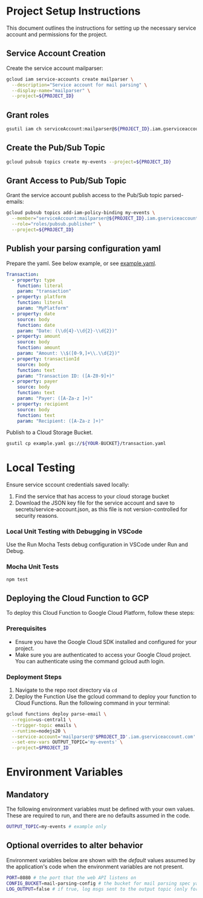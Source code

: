 # Project Setup Instructions

This document outlines the instructions for setting up the necessary service account and permissions for the project.

## Service Account Creation
Create the service account mailparser:
```bash
gcloud iam service-accounts create mailparser \
  --description="Service account for mail parsing" \
  --display-name="mailparser" \
  --project=${PROJECT_ID}
```

## Grant roles
```bash
gsutil iam ch serviceAccount:mailparser@${PROJECT_ID}.iam.gserviceaccount.com:roles/storage.objectViewer gs://mail-parsing-config
```

## Create the Pub/Sub Topic
```bash
gcloud pubsub topics create my-events --project=${PROJECT_ID}
```

## Grant Access to Pub/Sub Topic
Grant the service account publish access to the Pub/Sub topic parsed-emails:
```bash
gcloud pubsub topics add-iam-policy-binding my-events \
  --member="serviceAccount:mailparser@${PROJECT_ID}.iam.gserviceaccount.com" \
  --role="roles/pubsub.publisher" \
  --project=${PROJECT_ID}
```

## Publish your parsing configuration yaml
Prepare the yaml. See below example, or see [example.yaml](example.yaml).
```yaml
Transaction:
  - property: type
    function: literal
    param: "transaction"
  - property: platform
    function: literal
    param: "MyPlatform"
  - property: date
    source: body
    function: date
    param: "Date: (\\d{4}-\\d{2}-\\d{2})"
  - property: amount
    source: body
    function: amount
    param: "Amount: \\$([0-9,]+\\.\\d{2})"
  - property: transactionId
    source: body
    function: text
    param: "Transaction ID: ([A-Z0-9]+)"
  - property: payer
    source: body
    function: text
    param: "Payer: ([A-Za-z ]+)"
  - property: recipient
    source: body
    function: text
    param: "Recipient: ([A-Za-z ]+)"
```
Publish to a Cloud Storage Bucket.
```bash
gsutil cp example.yaml gs://${YOUR-BUCKET}/transaction.yaml
```

# Local Testing

Ensure service sccount credentials saved locally:
1. Find the service that has access to your cloud storage bucket
2. Download the JSON key file for the service account and save to secrets/service-account.json, as this file is not version-controlled for security reasons.

### Local Unit Testing with Debugging in VSCode
Use the Run Mocha Tests debug configuration in VSCode under Run and Debug.

### Mocha Unit Tests
```bash
npm test
```

## Deploying the Cloud Function to GCP
To deploy this Cloud Function to Google Cloud Platform, follow these steps:

###  Prerequisites
* Ensure you have the Google Cloud SDK installed and configured for your project.
* Make sure you are authenticated to access your Google Cloud project. You can authenticate using the command gcloud auth login.

### Deployment Steps
1. Navigate to the repo root directory via `cd`
2. Deploy the Function
Use the gcloud command to deploy your function to Cloud Functions. Run the following command in your terminal:
```bash
gcloud functions deploy parse-email \
  --region=us-central1 \
  --trigger-topic emails \
  --runtime=nodejs20 \
  --service-account='mailparser@'$PROJECT_ID'.iam.gserviceaccount.com' \
  --set-env-vars OUTPUT_TOPIC='my-events' \
  --project=$PROJECT_ID
```

# Environment Variables
## Mandatory
The following environment variables must be defined with your own values.
These are required to run, and there are no defaults assumed in the code.
```bash
OUTPUT_TOPIC=my-events # example only
```
## Optional overrides to alter behavior
Environment variables below are shown with the *default* values assumed
by the application's code when the environment variables are not present.
```bash
PORT=8080 # the port that the web API listens on
CONFIG_BUCKET=mail-parsing-config # the bucket for mail parsing spec yaml files
LOG_OUTPUT=false # if true, log msgs sent to the output topic (only for non-sensitive data)
```